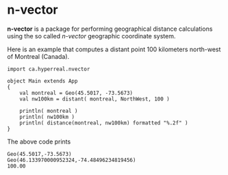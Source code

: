 n-vector
=======

**n-vector** is a package for performing geographical distance calculations using the so called *n-vector* geographic coordinate system.

Here is an example that computes a distant point 100 kilometers north-west of Montreal (Canada).

	import ca.hyperreal.nvector

	object Main extends App
	{
		val montreal = Geo(45.5017, -73.5673)
		val nw100km = distant( montreal, NorthWest, 100 )
		
		println( montreal )
		println( nw100km )
		println( distance(montreal, nw100km) formatted "%.2f" )
	}

The above code prints

	Geo(45.5017,-73.5673)
	Geo(46.133970000952324,-74.48496234819456)
	100.00
